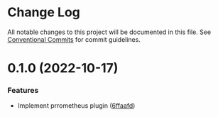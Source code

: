 # Change Log

All notable changes to this project will be documented in this file.
See [Conventional Commits](https://conventionalcommits.org) for commit guidelines.

# 0.1.0 (2022-10-17)


### Features

* Implement prrometheus plugin ([6ffaafd](https://github.com/adrien2p/medusa-plugins/commit/6ffaafd69fbe226c39dd3f4ef328d021518d5c80))
